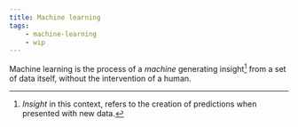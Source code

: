 ```yaml
---
title: Machine learning
tags:
    - machine-learning
    - wip
---
```


Machine learning is the process of a *machine* generating insight[^1] from a set of data itself, without the intervention of a human.

[^1]: *Insight* in this context, refers to the creation of predictions when presented with new data.
